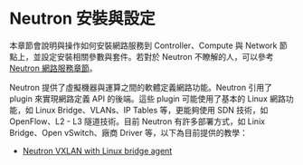 # Neutron 安裝與設定
本章節會說明與操作如何安裝網路服務到 Controller、Compute 與 Network 節點上，並設定安裝相關參數與套件。若對於 Neutron 不瞭解的人，可以參考 [Neutron 網路服務章節](../../../conceptions/neutron/README.md)。

Neutron 提供了虛擬機器與運算之間的軟體定義網路功能。Neutron 引用了 plugin 來實現網路定義 API 的後端。這些 plugin 可能使用了基本的 Linux 網路功能，如 Linux Bridge、VLANs、IP Tables 等，更能夠使用 SDN 技術，如 OpenFlow、L2 - L3 隧道技術。目前 Neutron 有許多部署方式，如 Linix Bridge、Open vSwitch、廠商 Driver 等，以下為目前提供的教學：

* [Neutron VXLAN with Linux bridge agent](linuxbridge-vxlan-install.md)
